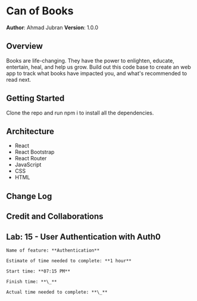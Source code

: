 # Can of Books

**Author**: Ahmad Jubran
**Version**: 1.0.0

## Overview

Books are life-changing. They have the power to enlighten, educate, entertain, heal, and help us grow. Build out this code base to create an web app to track what books have impacted you, and what's recommended to read next.

## Getting Started

Clone the repo and run npm i to install all the dependencies.

## Architecture

- React
- React Bootstrap
- React Router
- JavaScript
- CSS
- HTML

## Change Log

<!-- Use this area to document the iterative changes made to your application as each feature is successfully implemented. Use time stamps. Here's an example:

01-01-2001 4:59pm - Application now has a fully-functional express server, with a GET route for the location resource. -->

## Credit and Collaborations

<!-- Give credit (and a link) to other people or resources that helped you build this application. -->

## Lab: 15 - User Authentication with Auth0

    Name of feature: **Authentication**

    Estimate of time needed to complete: **1 hour**

    Start time: **07:15 PM**

    Finish time: **\_**

    Actual time needed to complete: **\_**
